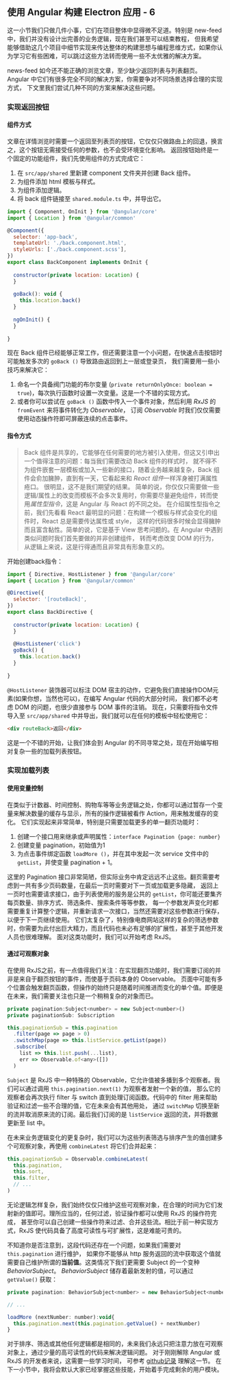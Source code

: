 ## 使用 Angular 构建 Electron 应用 - 6

这一小节我们只做几件小事，它们在项目整体中显得微不足道。特别是 new-feed 中，我们并没有设计出完善的业务逻辑，现在我们甚至可以结束教程，
但我希望能够借助这几个项目中细节实现来传达整体的构建思想与编程思维方式，如果你认为学习它有些困难，可以跳过这些方法转而使用一些不太优雅的解决方案。

news-feed 如今还不能正确的浏览文章，至少缺少返回列表与列表翻页。Angular 中它们有很多完全不同的解决方案，你需要争对不同场景选择合理的实现方式，
下文里我们尝试几种不同的方案来解决这些问题。

### 实现返回按钮
#### 组件方式
文章在详情浏览时需要一个返回至列表页的按钮，它仅仅只做路由上的回退，换言之，这个按钮无需接受任何的参数，也不会受环境变化影响。
返回按钮始终是一个固定的功能组件，我们先使用组件的方式完成它：  

1. 在 `src/app/shared` 里新建 component 文件夹并创建 Back 组件。
2. 为组件添加 html 模板与样式。
3. 为组件添加逻辑。
4. 将 back 组件链接至 `shared.module.ts` 中，并导出它。

```javascript 
import { Component, OnInit } from '@angular/core'
import { Location } from '@angular/common'

@Component({
  selector: 'app-back',
  templateUrl: './back.component.html',
  styleUrls: ['./back.component.scss'],
})
export class BackComponent implements OnInit {
  
  constructor(private location: Location) {
  }
  
  goBack(): void {
    this.location.back()
  }
  
  ngOnInit() {
  }
  
}

```
现在 Back 组件已经能够正常工作，但还需要注意一个小问题，在快速点击按钮时可能触发多次的 `goBack ()` 导致路由返回到上一层或登录页，
我们需要用一些小技巧来解决它：  

1. 命名一个具备阀门功能的布尔变量 (`private returnOnlyOnce: boolean = true`)，每次执行函数时设置一次变量。这是一个不错的实现方式。
2. 或者你可以尝试在 `goBack ()` 函数中传入一个事件对象，然后利用 *RxJS* 的 `fromEvent` 来将事件转化为 *Observable*，
订阅 *Observable* 时我们仅仅需要使用动态操作符即可屏蔽连续的点击事件。  

#### 指令方式
> Back 组件是共享的，它能够在任何需要的地方被引入使用，但这又引申出一个值得注意的问题：每当我们需要改动 Back 组件的样式时，
就不得不为组件嵌套一层模板或加入一些新的接口，随着业务越来越复杂，Back 组件会俞加臃肿，直到有一天，它看起来和 *React 组件*一样浑身被打满属性疮口。
很明显，这不是我们期望的结果。
简单的说，你仅仅只需要做一些逻辑/属性上的改变而模板不会多次复用时，你需要尽量避免组件，转而使用*属性型指令*，这是 Angular 与 React 的不同之处。
在介绍属性型指令之前，我们先看看 React 最明显的问题：在构建一个模板与样式会变化的组件时，React 总是需要传达属性或 style，
这样的代码很多时候会显得臃肿而且富含黏性。简单的说，它是基于 View 思考问题的。在 Angular 中遇到类似问题时我们首先要做的并非创建组件，
转而考虑改变 DOM 的行为，从逻辑上来说，这是行得通而且非常具有形象意义的。

开始创建back指令：
```javascript
import { Directive, HostListener } from '@angular/core'
import { Location } from '@angular/common'

@Directive({
  selector: '[routeBack]',
})
export class BackDirective {
  
  constructor(private location: Location) {
  }
  
  @HostListener('click')
  goBack() {
    this.location.back()
  }
  
}

```
`@HostListener` 装饰器可以标注 DOM 宿主的动作，它避免我们直接操作DOM元素(如果你想，当然也可以)，在编写 Angular 代码的大部分时间，
我们都不必考虑 DOM 的问题，也很少直接参与 DOM 事件的注销。
现在，只需要将指令文件导入至 `src/app/shared` 中并导出，我们就可以在任何的模板中轻松使用它：
```html
<div routeBack>返回</div>
```

这是一个不错的开始，让我们体会到 Angular 的不同寻常之处，现在开始编写相对复杂一些的加载列表按钮。

### 实现加载列表
#### 使用变量控制

在类似于计数器、时间控制、购物车等等业务逻辑之处，你都可以通过暂存一个变量来解决数量的缓存与显示，所有的操作逻辑被看作 Action，用来触发缓存的变化。
它们实现起来非常简单，特别是只需要加载更多的单一翻页功能时：  

1. 创建一个接口用来继承或声明属性：`interface Pagination {page: number}`
2. 创建变量 pagination，初始值为1
3. 为点击事件绑定函数 `loadMore ()`，并在其中发起一次 service 文件中的 `getList`，并使变量 pagination + 1。

这里的 Pagination 接口非常简陋，但实际业务中肯定远远不止这些。翻页需要考虑到一共有多少页码数量，在最后一页时需要对下一页或加载更多隐藏，
返回上一页时也需要请求接口，由于列表使用的服务是公共的 `getList`，你可能还要集齐每页数量、排序方式、筛选条件、搜索条件等等参数，
每一个参数发声变化时都需要重复计算整个逻辑，并重新请求一次接口，当然还需要对这些参数进行保存，以便于下一页继续使用。
它们太复杂了，特别像电商网站这样的复杂的筛选参数时，你需要为此付出巨大精力，而且代码也未必有足够的扩展性，甚至于其他开发人员也很难理解。
面对这类功能时，我们可以开始考虑 RxJS。

#### 通过可观察对象

在使用 RxJS之前，有一点值得我们关注：在实现翻页功能时，我们需要订阅的并非是来自于翻页按钮的事件，而使基于页码本身的 Observable。
页面中可能有多个位置会触发翻页函数，但操作的始终只是随着时间推进而变化的单个值。即便是在未来，我们需要关注也只是一个稍稍复杂的对象而已。
```javascript
private pagination:Subject<number> = new Subject<number>()
private paginationSub: Subscription

this.paginationSub = this.pagination
  .filter(page => page > 0)
  .switchMap(page => this.listService.getList(page))
  .subscribe(
    list => this.list.push(...list),
    err => Observable.of<any>([])
  )
```
`Subject` 是 RxJS 中一种特殊的 Observable，它允许值被多播到多个观察者。我们可以通过调用 `this.pagination.next(1)` 为观察者发射一个新的值，
那么它的观察者会再次执行 filter 与 switch 直到处理订阅函数。代码中的 filter 用来帮助验证和过滤一些不合理的值，它在未来会有其他用处，
通过 `switchMap` 切换至新的流并取消原来流的订阅。最后我们订阅的是 `listService` 返回的流，并将数据更新至 list 中。

在未来业务逻辑变化的更复杂时，我们可以为这些列表筛选与排序产生的值创建多个可观察对象，再使用 `combineLatest` 将它们合并起来：
```javascript
this.paginationSub = Observable.combineLatest(
  this.pagination,
  this.sort,
  this.filter,
  // ...
)
```
无论逻辑怎样复杂，我们始终仅仅只维护这些可观察对象，在合理的时间为它们发射新的值即可。理所应当的，任何过滤，验证操作都可以使用 RxJS 的操作符完成，
甚至你可以自己创建一些操作符来过滤、合并这些流。相比于前一种实现方式，RxJS 使代码具备了高度可读性与可扩展性，这是难能可贵的。

不知道你是否注意到，这段代码还存在一个问题，如果我们需要对 `this.pagination` 进行维护，
如果你不能够从 http 服务返回的流中获取这个值就需要自己维护所谓的**当前值**。这类情况下我们更需要 Subject 的一个变种 *BehaviorSubject*。
*BehaviorSubject* 储存着最新发射的值，可以通过 `getValue()` 获取：
```javascript
private pagination: BehaviorSubject<number> = new BehaviorSubject<number>(1)

// ...

loadMore (nextNumber: number):void{
  this.pagination.next(this.pagination.getValue() + nextNumber)
}
```  

对于排序、筛选或其他任何逻辑都是相同的，未来我们永远只把注意力放在可观察对象上，通过少量的高可读性的代码来解决逻辑问题。
对于刚刚解除 Angular 或 RxJS 的开发者来说，这需要一些学习时间，
可参考 [github记录](https://github.com/WittBulter/news-feed/tree/2b8039abd28a94192083678c5f7beeb04dede025) 理解这一节。
在下一小节中，我将会默认大家已经掌握这些技能，开始着手完成剩余的用户模块。























